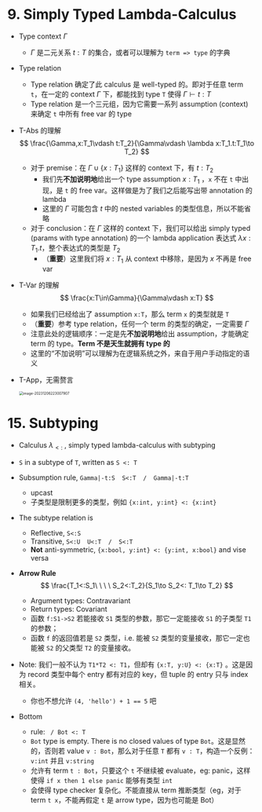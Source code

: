 # 9. Simply Typed Lambda-Calculus

* Type context $\Gamma$

    * $\Gamma$ 是二元关系 $t:T$ 的集合，或者可以理解为 `term => type` 的字典

* Type relation

    * Type relation 确定了此 calculus 是 well-typed 的。即对于任意 term `t`，在一定的 context $\Gamma$ 下，都能找到 type `T` 使得 $\Gamma\vdash t:T$
    * Type relation 是一个三元组，因为它需要一系列 assumption (context) 来确定 `t` 中所有 free var 的 type

* T-Abs 的理解
    $$
    \frac{\Gamma,x:T_1\vdash t:T_2}{\Gamma\vdash \lambda x:T_1.t:T_1\to T_2}
    $$

    * 对于 premise：在 $\Gamma \cup \{x:T_1\}$ 这样的 context 下，有 $t:T_2$
        * 我们先**不加说明地**给出一个 type assumption $x:T_1$ ，`x` 不在 `t` 中出现，是 `t` 的 free var。这样做是为了我们之后能写出带 annotation 的 lambda
        * 这里的 $\Gamma$ 可能包含 $t$ 中的 nested variables 的类型信息，所以不能省略
    * 对于 conclusion：在 $\Gamma$ 这样的 context 下，我们可以给出 simply typed (params with type annotation) 的一个 lambda application 表达式 $\lambda x:T_1. t$，整个表达式的类型是 $T_2$
        * （**重要**）这里我们将 $x:T_1$ 从 context 中移除，是因为 $x$ 不再是 free var

* T-Var 的理解
    $$
    \frac{x:T\in\Gamma}{\Gamma\vdash x:T}
    $$

    * 如果我们已经给出了 assumption `x:T`，那么 term `x` 的类型就是 `T`
    * （**重要**）参考 type relation，任何一个 term 的类型的确定，一定需要 $\Gamma$
    * 注意此处的逻辑顺序：一定是先**不加说明地**给出 assumption，才能确定 term 的 type。**Term 不是天生就拥有 type 的**
    * 这里的“不加说明”可以理解为在逻辑系统之外，来自于用户手动指定的语义

* T-App，无需赘言

    <img src="D:\Document\doc\TAPL\assets\image-20231206223007907.png" alt="image-20231206223007907" style="zoom: 50%;" />

    

# 15. Subtyping

* Calculus $\lambda_{<:}$ , simply typed lambda-calculus with subtyping

* `S` in a subtype of `T`, written as `S <: T`

* Subsumption rule, `Gamma|-t:S  S<:T  /  Gamma|-t:T `

    * upcast
    * 子类型是限制更多的类型，例如 `{x:int, y:int} <: {x:int}`

* The subtype relation is

    * Reflective, `S<:S`
    * Transitive, `S<:U  U<:T  /  S<:T`
    * **Not** anti-symmetric, `{x:bool, y:int} <: {y:int, x:bool}` and vise versa

* **Arrow Rule**
    $$
    \frac{T_1<:S_1\ \ \ \ S_2<:T_2}{S_1\to S_2<: T_1\to T_2}
    $$

    * Argument types: Contravariant
    * Return types: Covariant
    * 函数 `f:S1->S2` 若能接收 `S1` 类型的参数，那它一定能接收 `S1` 的子类型 `T1` 的参数；
    * 函数 `f` 的返回值若是 `S2` 类型，i.e. 能被 `S2` 类型的变量接收，那它一定也能被 `S2` 的父类型 `T2` 的变量接收。

* Note: 我们一般不认为 `T1*T2 <: T1`，但却有 `{x:T, y:U} <: {x:T}` 。这是因为 record 类型中每个 entry 都有对应的 key，但 tuple 的 entry 只与 index 相关。

    * 你也不想允许 `(4, 'hello') + 1 == 5` 吧

* Bottom

    * rule: ` / Bot <: T`
    * `Bot` type is empty. There is no closed values of type `Bot`。这是显然的，否则若 value `v : Bot`，那么对于任意 `T` 都有 `v : T`，构造一个反例：`v:int` 并且 `v:string`
    * 允许有 term `t : Bot`，只要这个 `t` 不继续被 evaluate，eg: panic，这样使得 `if x then 1 else panic` 能够有类型 `int`
    * 会使得 type checker 复杂化。不能直接从 term 推断类型（eg，对于 term `t x`，不能再假定 `t` 是 arrow type，因为也可能是 Bot）

    

